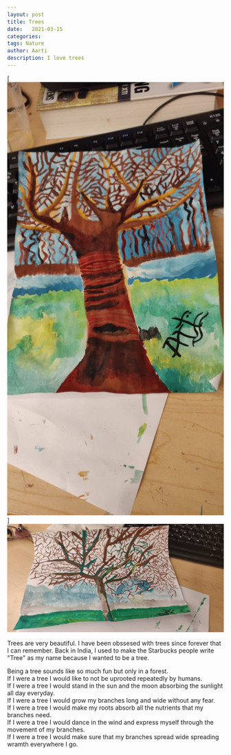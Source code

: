 ```yaml
---
layout: post
title: Trees 
date:   2021-03-15
categories:
tags: Nature
author: Aarti
description: I love trees
---
```


<!--more-->

[![Alt text](https://github.com/aartikash/musings/blob/gh-pages/assets/images/tree1.jpeg)]
![Alt text](assets/images/tree2.jpeg)

Trees are very beautiful. 
I have been obssesed with trees since forever that I can remember. 
Back in India, I used to make the Starbucks people write "Tree" as my name 
because I wanted to be a tree. 

Being a tree sounds like so much fun but only in a forest. <br />
If I were a tree I would like to not be uprooted repeatedly by humans. <br /> 
If I were a tree I would stand in the sun and the moon absorbing the sunlight all day everyday. <br />
If I were a tree I would grow my branches long and wide without any fear. <br />
If I were a tree I would make my roots absorb all the nutrients that my branches need. <br />
If I were a tree I would dance in the wind and express myself through the movement of my branches. <br />
If I were a tree I would make sure that my branches spread wide spreading wramth everywhere I go. <br />






